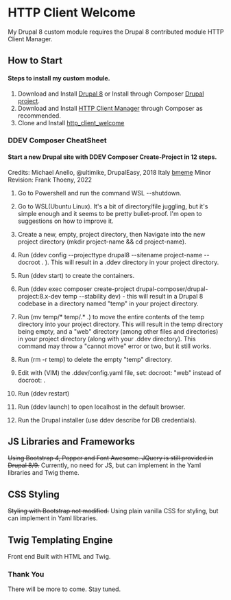 # HTTP Client Welcome
My Drupal 8 custom module requires the Drupal 8 contributed module HTTP Client Manager.

## How to Start

#### Steps to install my custom module.

1. Download and Install [Drupal 8](https://www.drupal.org/docs/8/install) or Install through Composer [Drupal project](https://www.drupal.org/docs/develop/using-composer/using-composer-to-install-drupal-and-manage-dependencies).
2. Download and Install [HTTP Client Manager](https://www.drupal.org/project/http_client_manager) through Composer as recommended.
3. Clone and Install [http_client_welcome](https://github.com/frankthoeny/http_client_welcome)

### DDEV Composer CheatSheet

#### Start a new Drupal site with DDEV Composer Create-Project in 12 steps.
Credits: 
Michael Anello, @ultimike, DrupalEasy, 2018
Italy [bmeme](http://www.bmeme.com/)
Minor Revision: Frank Thoeny, 2022

1. Go to Powershell and run the command WSL --shutdown. 

2. Go to WSL(Ubuntu Linux). It's a bit of directory/file juggling, but it's simple enough and it seems to be pretty bullet-proof. I'm open to suggestions on how to improve it.

3. Create a new, empty, project directory, then Navigate into the new project directory (mkdir project-name && cd project-name).

4. Run (ddev config --projecttype drupal8 --sitename project-name --docroot . ). This will result in a .ddev directory in your project directory.

5. Run (ddev start) to create the containers.

6. Run (ddev exec composer create-project drupal-composer/drupal-project:8.x-dev temp --stability dev) - this will result in a Drupal 8 codebase in a directory named "temp" in your project directory.

7. Run (mv temp/* temp/.* .) to move the entire contents of the temp directory into your project directory. This will result in the temp directory being empty, and a "web" directory (among other files and directories) in your project directory (along with your .ddev directory). This command may throw a "cannot move" error or two, but it still works.

8. Run (rm -r temp) to delete the empty "temp" directory.

9. Edit with (VIM) the .ddev/config.yaml file, set: docroot: "web" instead of docroot: .

10. Run (ddev restart)

11. Run (ddev launch) to open localhost in the default browser.

12. Run the Drupal installer (use ddev describe for DB credentials).

## JS Libraries and Frameworks
~~Using Bootstrap 4, Popper and Font Awesome. JQuery is still provided in Drupal 8/9.~~ 
Currently, no need for JS, but can implement in the Yaml libraries and Twig theme.

## CSS Styling
~~Styling with Bootstrap not modified.~~
Using plain vanilla CSS for styling, but can implement in Yaml libraries.

## Twig Templating Engine
Front end Built with HTML and Twig.

### Thank You
There will be more to come. Stay tuned.

